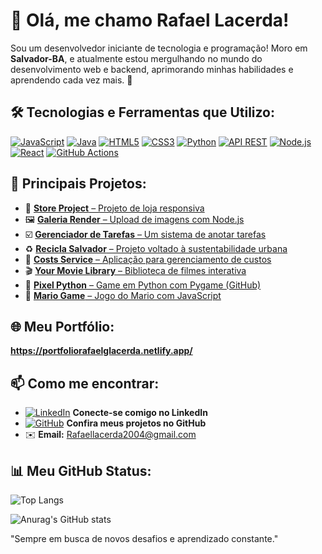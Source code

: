 # 👋 Olá, me chamo Rafael Lacerda!

Sou um desenvolvedor iniciante de tecnologia e programação! Moro em **Salvador-BA**, e atualmente estou mergulhando no mundo do desenvolvimento web e backend, aprimorando minhas habilidades e aprendendo cada vez mais. 🚀

## 🛠️ Tecnologias e Ferramentas que Utilizo:

[![JavaScript](https://img.shields.io/badge/-JavaScript-F7DF1E?style=flat-square&logo=javascript&logoColor=black)](https://developer.mozilla.org/pt-BR/docs/Web/JavaScript)
[![Java](https://img.shields.io/badge/-Java-007396?style=flat-square&logo=java&logoColor=white)](https://docs.oracle.com/en/java/)
[![HTML5](https://img.shields.io/badge/-HTML5-E34F26?style=flat-square&logo=html5&logoColor=white)](https://developer.mozilla.org/pt-BR/docs/Web/HTML)
[![CSS3](https://img.shields.io/badge/-CSS3-1572B6?style=flat-square&logo=css3&logoColor=white)](https://developer.mozilla.org/pt-BR/docs/Web/CSS)
[![Python](https://img.shields.io/badge/-Python-3776AB?style=flat-square&logo=python&logoColor=white)](https://www.python.org/doc/)
[![API REST](https://img.shields.io/badge/-API%20REST-FF6F00?style=flat-square&logo=api)](https://restfulapi.net/)
[![Node.js](https://img.shields.io/badge/-Node.js-339933?style=flat-square&logo=node.js&logoColor=white)](https://nodejs.org/en/docs/)
[![React](https://img.shields.io/badge/-React-61DAFB?style=flat-square&logo=react&logoColor=black)](https://reactjs.org/docs/getting-started.html)
[![GitHub Actions](https://img.shields.io/badge/-GitHub%20Actions-2088FF?style=flat-square&logo=github-actions&logoColor=white)](https://docs.github.com/en/actions)

## 🌟 Principais Projetos:

- 🔗 [**Store Project** – Projeto de loja responsiva](https://rafaelglacerda.github.io/StoreProject/)
- 🖼️ [**Galeria Render** – Upload de imagens com Node.js](https://galeriarender-qnwf.onrender.com/)
- ☑️ [**Gerenciador de Tarefas** – Um sistema de anotar tarefas](https://tasks-hbdt.onrender.com/)
- ♻️ [**Recicla Salvador** – Projeto voltado à sustentabilidade urbana](https://reciclasalvador.netlify.app/)
- 💸 [**Costs Service** – Aplicação para gerenciamento de custos](https://costsservice.netlify.app/)
- 🎬 [**Your Movie Library** – Biblioteca de filmes interativa](https://yourmovielibrary.netlify.app/)
- 🐍 [**Pixel Python** – Game em Python com Pygame (GitHub)](https://github.com/RafaelGLacerda/PixelPython)
- 🍄 [**Mario Game** – Jogo do Mario com JavaScript](https://rafaelglacerda.github.io/MarioGame/)

## 🌐 Meu Portfólio:

**https://portfoliorafaelglacerda.netlify.app/**

## 📫 Como me encontrar:

- [![LinkedIn](https://img.shields.io/badge/-LinkedIn-0A66C2?style=flat-square&logo=linkedin&logoColor=white)](https://br.linkedin.com/in/rafael-lacerda-47513526a) **Conecte-se comigo no LinkedIn**
- [![GitHub](https://img.shields.io/badge/-GitHub-181717?style=flat-square&logo=github&logoColor=white)](https://github.com/RafaelGLacerda) **Confira meus projetos no GitHub**
- ✉️ **Email:** [Rafaellacerda2004@gmail.com](mailto:Rafaellacerda2004@gmail.com)

## 📊 Meu GitHub Status:

![Top Langs](https://github-readme-stats.vercel.app/api/top-langs/?username=RafaelGLacerda&size_weight=0.5&count_weight=0.5&theme=dark)

![Anurag's GitHub stats](https://github-readme-stats.vercel.app/api?username=RafaelGLacerda&show_icons=true&theme=dark)

"Sempre em busca de novos desafios e aprendizado constante."
